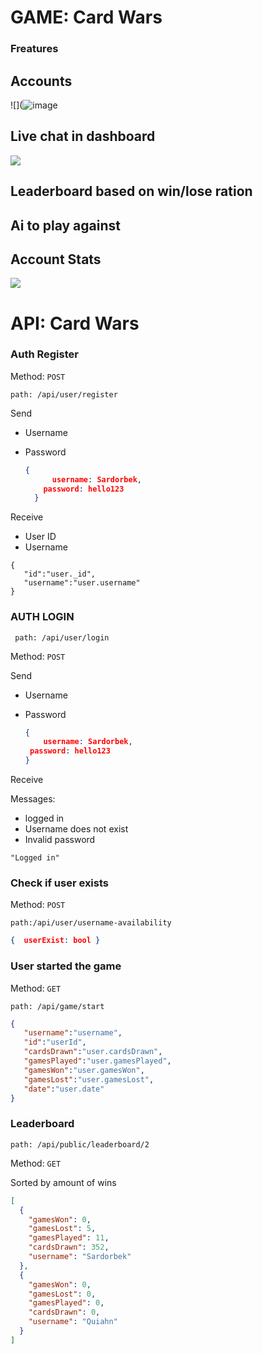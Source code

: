 # GAME: Card Wars
### Freatures
## Accounts
  ![](![image](https://user-images.githubusercontent.com/73269468/128045962-14799bf1-e2d6-4553-b0dc-1c260c1ee3cd.png)
  ## Live chat in dashboard
  ![](https://www.cardwars.org/static/media/login.a6edd90b.png)
  ## Leaderboard based on win/lose ration
  ## Ai to play against
  ## Account Stats
  ![](https://www.cardwars.org/static/media/stats.c376fc98.png)

# API: Card Wars
### Auth Register

Method: `POST`

`path: /api/user/register`

Send

 - Username

 - Password

	```json
	{
          username: Sardorbek,
      	password: hello123
      }
      ```
      
      

Receive

- User ID
- Username

```
{
   "id":"user._id",
   "username":"user.username"
}
```



### AUTH LOGIN

` path: /api/user/login`

Method: `POST`

Send

 - Username

 - Password

   ```json
   {
       username: Sardorbek,
   	password: hello123
   }
   ```



Receive

Messages:

- logged in
- Username does not exist
- Invalid password

`"Logged in"`



### Check if user  exists

Method: `POST`

`path:/api/user/username-availability`

```json
{  userExist: bool }
```



### User started the game

Method: `GET`

`path: /api/game/start`

```json
{
   "username":"username",
   "id":"userId",
   "cardsDrawn":"user.cardsDrawn",
   "gamesPlayed":"user.gamesPlayed",
   "gamesWon":"user.gamesWon",
   "gamesLost":"user.gamesLost",
   "date":"user.date"
}
```





### Leaderboard

`path: /api/public/leaderboard/2`

Method: `GET`

Sorted by amount of wins

```json
[
  {
    "gamesWon": 0,
    "gamesLost": 5,
    "gamesPlayed": 11,
    "cardsDrawn": 352,
    "username": "Sardorbek"
  },
  {
    "gamesWon": 0,
    "gamesLost": 0,
    "gamesPlayed": 0,
    "cardsDrawn": 0,
    "username": "Quiahn"
  }
]
```
